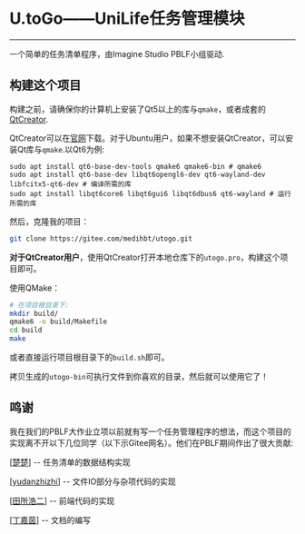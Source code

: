 # U.toGo——UniLife任务管理模块

---

一个简单的任务清单程序，由Imagine Studio PBLF小组驱动.

## 构建这个项目

构建之前，请确保你的计算机上安装了Qt5以上的库与`qmake`，或者成套的[QtCreator](https://qt.io).

QtCreator可以在[官网](https://qt.io)下载。对于Ubuntu用户，如果不想安装QtCreator，可以安装Qt库与`qmake`.以Qt6为例:

```shell
sudo apt install qt6-base-dev-tools qmake6 qmake6-bin # qmake6
sudo apt install qt6-base-dev libqt6opengl6-dev qt6-wayland-dev libfcitx5-qt6-dev # 编译所需的库
sudo apt install libqt6core6 libqt6gui6 libqt6dbus6 qt6-wayland # 运行所需的库
```

然后，克隆我的项目：

```bash
git clone https://gitee.com/medihbt/utogo.git
```

**对于QtCreator用户**，使用QtCreator打开本地仓库下的`utogo.pro`，构建这个项目即可。

使用QMake：

```bash
# 在项目根目录下:
mkdir build/
qmake6 -o build/Makefile
cd build
make
```

或者直接运行项目根目录下的`build.sh`即可。

拷贝生成的`utogo-bin`可执行文件到你喜欢的目录，然后就可以使用它了！

## 鸣谢

我在我们的PBLF大作业立项以前就有写一个任务管理程序的想法，而这个项目的实现离不开以下几位同学（以下示Gitee网名）。他们在PBLF期间作出了很大贡献:

[[楚楚](https://gitee.com/aimvim)] -- 任务清单的数据结构实现

[[yudanzhizhi](https://gitee.com/yudanz)] -- 文件IO部分与杂项代码的实现

[[田所浩二](https://gitee.com/tadokoro_kouji)] -- 前端代码的实现

[[丁嘉茵](https://gitee.com/johndingjiayin)] -- 文档的编写

